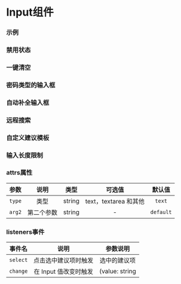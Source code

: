 <!-- 加载 demo 组件 start -->
<script setup>
import demo from './demo.vue'
import demo2 from './demo2.vue'
import demo3 from './demo3.vue'
import demo4 from './demo4.vue'
import demo5 from './demo5.vue'
import demo6 from './demo6.vue'
import demo7 from './demo7.vue'
import demo8 from './demo8.vue'
</script>
<!-- 加载 demo 组件 end -->

<!-- 正文开始 -->

# Input组件

### 示例
<Preview comp-name="Input" demo-name="demo">
  <demo />
</Preview>

### 禁用状态
<Preview comp-name="Input" demo-name="demo2">
  <demo2 />
</Preview>

### 一键清空
<Preview comp-name="Input" demo-name="demo3">
  <demo3 />
</Preview>

### 密码类型的输入框
<Preview comp-name="Input" demo-name="demo4">
  <demo4 />
</Preview>

### 自动补全输入框
<Preview comp-name="Input" demo-name="demo5">
  <demo5 />
</Preview>

### 远程搜索
<Preview comp-name="Input" demo-name="demo6">
  <demo6 />
</Preview>

### 自定义建议模板
<Preview comp-name="Input" demo-name="demo7">
  <demo7 />
</Preview>

### 输入长度限制
<Preview comp-name="Input" demo-name="demo8">
  <demo8 />
</Preview>


### attrs属性
参数 | 说明 | 类型 | 可选值 | 默认值
:-: | :-: | :-: | :-: | :-: 
`type` | 类型 | string | text，textarea 和其他 | `text`
`arg2` | 第二个参数 | string | - | `default`

### listeners事件
事件名 | 说明 | 参数说明
:-: | :-: | :-: 
`select` | 点击选中建议项时触发 | 选中的建议项
`change` | 在 Input 值改变时触发 | (value: string | number)
